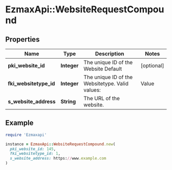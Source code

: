 # EzmaxApi::WebsiteRequestCompound

## Properties

| Name | Type | Description | Notes |
| ---- | ---- | ----------- | ----- |
| **pki_website_id** | **Integer** | The unique ID of the Website Default | [optional] |
| **fki_websitetype_id** | **Integer** | The unique ID of the Websitetype.  Valid values:  |Value|Description| |-|-| |1|Website| |2|Twitter| |3|Facebook| |4|Survey| |  |
| **s_website_address** | **String** | The URL of the website. |  |

## Example

```ruby
require 'Ezmaxapi'

instance = EzmaxApi::WebsiteRequestCompound.new(
  pki_website_id: 145,
  fki_websitetype_id: 1,
  s_website_address: https://www.example.com
)
```

